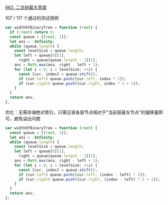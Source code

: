 [662. 二叉树最大宽度](https://leetcode.cn/problems/maximum-width-of-binary-tree/description/)

107 / 117 个通过的测试用例

```js
var widthOfBinaryTree = function (root) {
  if (!root) return 0;
  const queue = [[root, 1]];
  let ans = -Infinity;
  while (queue.length) {
    const levelSize = queue.length;
    let left = queue[0][1],
      right = queue[queue.length - 1][1];
    ans = Math.max(ans, right - left + 1);
    for (let i = 0; i < levelSize; ++i) {
      const [cur, index] = queue.shift();
      if (cur.left) queue.push([cur.left, index * 2]);
      if (cur.right) queue.push([cur.right, index * 2 + 1]);
    }
  }
  return ans;
};
```

优化：无需存储绝对索引，只需记录各层节点相对于"当前层最左节点"的偏移量即可，避免溢出问题

```javascript
var widthOfBinaryTree = function (root) {
  const queue = [[root, 1]];
  let ans = -Infinity;
  while (queue.length) {
    const levelSize = queue.length;
    let left = queue[0][1],
      right = queue[queue.length - 1][1];
    ans = Math.max(ans, right - left + 1);
    for (let i = 0; i < levelSize; ++i) {
      const [cur, index] = queue.shift();
      if (cur.left) queue.push([cur.left, (index - left) * 2]);
      if (cur.right) queue.push([cur.right, (index - left) * 2 + 1]);
    }
  }
  return ans;
};
```
